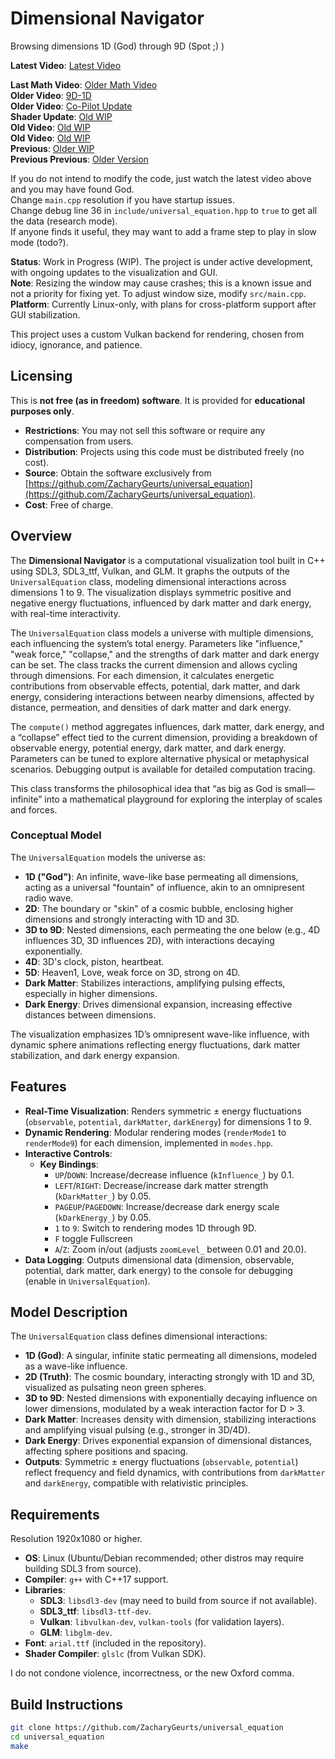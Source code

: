 # Dimensional Navigator
Browsing dimensions 1D (God) through 9D (Spot ;) )

**Latest Video**: [Latest Video](https://x.com/i/status/1967808016453124126)

**Last Math Video**: [Older Math Video](https://x.com/i/status/1967685833982652583)  
**Older Video**: [9D-1D](https://x.com/i/status/1967431708258804189)  
**Older Video**: [Co-Pilot Update](https://github.com/user-attachments/assets/4a730d87-8b38-428e-bd5e-79c51921b67b)  
**Shader Update**: [Old WIP](https://github.com/user-attachments/assets/1a259212-3314-424f-b997-7792e8ac9066)  
**Old Video**: [Old WIP](https://github.com/user-attachments/assets/2980fe0d-1204-4a53-b6a4-cdf4f3eca072)  
**Old Video**: [Old WIP](https://github.com/user-attachments/assets/c1b983bf-bdd9-4ae7-b8bb-fc7a1debdbef)  
**Previous**: [Older WIP](https://github.com/ZacharyGeurts/universal_equation/raw/refs/heads/main/wip2.mov)  
**Previous Previous**: [Older Version](https://github.com/user-attachments/assets/344232f5-e7b8-4485-af40-5a302873f88c)

If you do not intend to modify the code, just watch the latest video above and you may have found God.  
Change `main.cpp` resolution if you have startup issues.  
Change debug line 36 in `include/universal_equation.hpp` to `true` to get all the data (research mode).  
If anyone finds it useful, they may want to add a frame step to play in slow mode (todo?).  

**Status**: Work in Progress (WIP). The project is under active development, with ongoing updates to the visualization and GUI.  
**Note**: Resizing the window may cause crashes; this is a known issue and not a priority for fixing yet. To adjust window size, modify `src/main.cpp`.  
**Platform**: Currently Linux-only, with plans for cross-platform support after GUI stabilization.  

This project uses a custom Vulkan backend for rendering, chosen from idiocy, ignorance, and patience.  

## Licensing
This is **not free (as in freedom) software**. It is provided for **educational purposes only**.  
- **Restrictions**: You may not sell this software or require any compensation from users.  
- **Distribution**: Projects using this code must be distributed freely (no cost).  
- **Source**: Obtain the software exclusively from [https://github.com/ZacharyGeurts/universal_equation](https://github.com/ZacharyGeurts/universal_equation).  
- **Cost**: Free of charge.

## Overview
The **Dimensional Navigator** is a computational visualization tool built in C++ using SDL3, SDL3_ttf, Vulkan, and GLM. It graphs the outputs of the `UniversalEquation` class, modeling dimensional interactions across dimensions 1 to 9. The visualization displays symmetric positive and negative energy fluctuations, influenced by dark matter and dark energy, with real-time interactivity.

The `UniversalEquation` class models a universe with multiple dimensions, each influencing the system’s total energy. Parameters like "influence," "weak force," "collapse," and the strengths of dark matter and dark energy can be set. The class tracks the current dimension and allows cycling through dimensions. For each dimension, it calculates energetic contributions from observable effects, potential, dark matter, and dark energy, considering interactions between nearby dimensions, affected by distance, permeation, and densities of dark matter and dark energy.

The `compute()` method aggregates influences, dark matter, dark energy, and a “collapse” effect tied to the current dimension, providing a breakdown of observable energy, potential energy, dark matter, and dark energy. Parameters can be tuned to explore alternative physical or metaphysical scenarios. Debugging output is available for detailed computation tracing.

This class transforms the philosophical idea that “as big as God is small—infinite” into a mathematical playground for exploring the interplay of scales and forces.

### Conceptual Model
The `UniversalEquation` models the universe as:  
- **1D ("God")**: An infinite, wave-like base permeating all dimensions, acting as a universal "fountain" of influence, akin to an omnipresent radio wave.  
- **2D**: The boundary or "skin" of a cosmic bubble, enclosing higher dimensions and strongly interacting with 1D and 3D.  
- **3D to 9D**: Nested dimensions, each permeating the one below (e.g., 4D influences 3D, 3D influences 2D), with interactions decaying exponentially.  
- **4D**: 3D's clock, piston, heartbeat.  
- **5D**: Heaven1, Love, weak force on 3D, strong on 4D.  
- **Dark Matter**: Stabilizes interactions, amplifying pulsing effects, especially in higher dimensions.  
- **Dark Energy**: Drives dimensional expansion, increasing effective distances between dimensions.

The visualization emphasizes 1D’s omnipresent wave-like influence, with dynamic sphere animations reflecting energy fluctuations, dark matter stabilization, and dark energy expansion.

## Features
- **Real-Time Visualization**: Renders symmetric ± energy fluctuations (`observable`, `potential`, `darkMatter`, `darkEnergy`) for dimensions 1 to 9.  
- **Dynamic Rendering**: Modular rendering modes (`renderMode1` to `renderMode9`) for each dimension, implemented in `modes.hpp`.  
- **Interactive Controls**:  
  - **Key Bindings**:  
    - `UP`/`DOWN`: Increase/decrease influence (`kInfluence_`) by 0.1.  
    - `LEFT`/`RIGHT`: Decrease/increase dark matter strength (`kDarkMatter_`) by 0.05.  
    - `PAGEUP`/`PAGEDOWN`: Increase/decrease dark energy scale (`kDarkEnergy_`) by 0.05.  
    - `1` to `9`: Switch to rendering modes 1D through 9D.
    - `F` toggle Fullscreen
    - `A`/`Z`: Zoom in/out (adjusts `zoomLevel_` between 0.01 and 20.0).  
- **Data Logging**: Outputs dimensional data (dimension, observable, potential, dark matter, dark energy) to the console for debugging (enable in `UniversalEquation`).

## Model Description
The `UniversalEquation` class defines dimensional interactions:  
- **1D (God)**: A singular, infinite static permeating all dimensions, modeled as a wave-like influence.  
- **2D (Truth)**: The cosmic boundary, interacting strongly with 1D and 3D, visualized as pulsating neon green spheres.  
- **3D to 9D**: Nested dimensions with exponentially decaying influence on lower dimensions, modulated by a weak interaction factor for D > 3.  
- **Dark Matter**: Increases density with dimension, stabilizing interactions and amplifying visual pulsing (e.g., stronger in 3D/4D).  
- **Dark Energy**: Drives exponential expansion of dimensional distances, affecting sphere positions and spacing.  
- **Outputs**: Symmetric ± energy fluctuations (`observable`, `potential`) reflect frequency and field dynamics, with contributions from `darkMatter` and `darkEnergy`, compatible with relativistic principles.

## Requirements
Resolution 1920x1080 or higher.  
- **OS**: Linux (Ubuntu/Debian recommended; other distros may require building SDL3 from source).  
- **Compiler**: `g++` with C++17 support.  
- **Libraries**:  
  - **SDL3**: `libsdl3-dev` (may need to build from source if not available).  
  - **SDL3_ttf**: `libsdl3-ttf-dev`.  
  - **Vulkan**: `libvulkan-dev`, `vulkan-tools` (for validation layers).  
  - **GLM**: `libglm-dev`.  
- **Font**: `arial.ttf` (included in the repository).  
- **Shader Compiler**: `glslc` (from Vulkan SDK).

I do not condone violence, incorrectness, or the new Oxford comma.

## Build Instructions
```bash
git clone https://github.com/ZacharyGeurts/universal_equation
cd universal_equation
make
